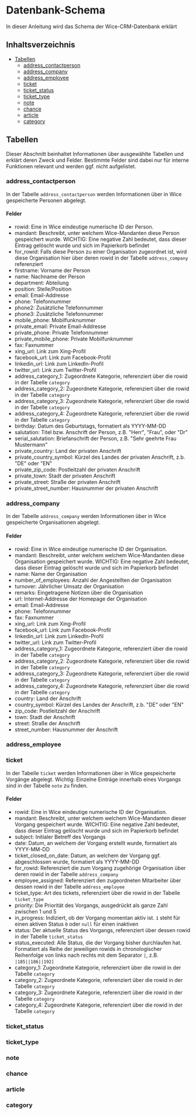 # Datenbank-Schema
In dieser Anleitung wird das Schema der Wice-CRM-Datenbank erklärt

## Inhaltsverzeichnis
- [Tabellen](#tabellen)
  * [address_contactperson](#address-contactperson)
  * [address_company](#address-company)
  * [address_employee](#address-employee)
  * [ticket](#ticket)
  * [ticket_status](#ticket-status)
  * [ticket_type](#ticket-type)
  * [note](#note)
  * [chance](#chance)
  * [article](#article)
  * [category](#category)

## Tabellen
Dieser Abschnitt beinhaltet Informationen über ausgewählte Tabellen und erklärt deren Zweck und Felder. Bestimmte Felder sind dabei nur für interne Funktionen relevant und werden ggf. nicht aufgelistet.

### address_contactperson
In der Tabelle `address_contactperson` werden Informationen über in Wice gespeicherte Personen abgelegt.

#### Felder
- rowid: Eine in Wice eindeutige numerische ID der Person.
- mandant: Beschreibt, unter welchem Wice-Mandanten diese Person gespeichert wurde. WICHTIG: Eine negative Zahl bedeutet, dass dieser Eintrag gelöscht wurde und sich im Papierkorb befindet
- for_rowid: Falls diese Person zu einer Organisation zugeordnet ist, wird diese Organisation hier über deren rowid in der Tabelle `address_company` referenziert
- firstname: Vorname der Person
- name: Nachname der Person
- department: Abteilung
- position: Stelle/Position
- email: Email-Addresse
- phone: Telefonnummer
- phone2: Zusätzliche Telefonnummer
- phone3: Zusätzliche Telefonnummer
- mobile_phone: Mobilfunknummer
- private_email: Private Email-Addresse
- private_phone: Private Telefonnummer
- private_mobile_phone: Private Mobilfunknummer
- fax: Faxnummer
- xing_url: Link zum Xing-Profil
- facebook_url: Link zum Facebook-Profil
- linkedin_url: Link zum LinkedIn-Profil
- twitter_url: Link zum Twitter-Profil
- address_category_1: Zugeordnete Kategorie, referenziert über die rowid in der Tabelle `category`
- address_category_2: Zugeordnete Kategorie, referenziert über die rowid in der Tabelle `category`
- address_category_3: Zugeordnete Kategorie, referenziert über die rowid in der Tabelle `category`
- address_category_4: Zugeordnete Kategorie, referenziert über die rowid in der Tabelle `category`
- birthday: Datum des Geburtstags, formatiert als YYYY-MM-DD
- salutation: Titel bzw. Anschrift der Person, z.B. "Herr", "Frau", oder "Dr"
- serial_salutation: Briefanschrift der Person, z.B. "Sehr geehrte Frau Mustermann"
- private_country: Land der privaten Anschrift
- private_country_symbol: Kürzel des Landes der privaten Anschrift, z.b. "DE" oder "EN"
- private_zip_code: Postleitzahl der privaten Anschrift
- private_town: Stadt der privaten Anschrift
- private_street: Straße der privaten Anschrift
- private_street_number: Hausnummer der privaten Anschrift

### address_company
In der Tabelle `address_company` werden Informationen über in Wice gespeicherte Organisationen abgelegt.

#### Felder
- rowid: Eine in Wice eindeutige numerische ID der Organisation.
- mandant: Beschreibt, unter welchem welchem Wice-Mandanten diese Organisation gespeichert wurde. WICHTIG: Eine negative Zahl bedeutet, dass dieser Eintrag gelöscht wurde und sich im Papierkorb befindet
- name: Name der Organisation
- number_of_employees: Anzahl der Angestellten der Organisation
- turnover: Jährlicher Umsatz der Organisation
- remarks: Eingetragene Notizen über die Organisation
- url: Internet-Addresse der Homepage der Organisation
- email: Email-Addresse
- phone: Telefonnummer
- fax: Faxnummer
- xing_url: Link zum Xing-Profil
- facebook_url: Link zum Facebook-Profil
- linkedin_url: Link zum LinkedIn-Profil
- twitter_url: Link zum Twitter-Profil
- address_category_1: Zugeordnete Kategorie, referenziert über die rowid in der Tabelle `category`
- address_category_2: Zugeordnete Kategorie, referenziert über die rowid in der Tabelle `category`
- address_category_3: Zugeordnete Kategorie, referenziert über die rowid in der Tabelle `category`
- address_category_4: Zugeordnete Kategorie, referenziert über die rowid in der Tabelle `category`
- country: Land der Anschrift
- country_symbol: Kürzel des Landes der Anschrift, z.b. "DE" oder "EN"
- zip_code: Postleitzahl der Anschrift
- town: Stadt der Anschrift
- street: Straße der Anschrift
- street_number: Hausnummer der Anschrift

### address_employee

### ticket
In der Tabelle `ticket` werden Informationen über in Wice gespeicherte Vorgänge abgelegt. Wichtig: Einzelne Einträge innerhalb eines Vorgangs sind in der Tabelle `note` zu finden.

#### Felder
- rowid: Eine in Wice eindeutige numerische ID der Organisation.
- mandant: Beschreibt, unter welchem welchem Wice-Mandanten dieser Vorgang gespeichert wurde. WICHTIG: Eine negative Zahl bedeutet, dass dieser Eintrag gelöscht wurde und sich im Papierkorb befindet
- subject: Initialer Betreff des Vorgangs
- date: Datum, an welchem der Vorgang erstellt wurde, formatiert als YYYY-MM-DD
- ticket_closed_on_date: Datum, an welchem der Vorgang ggf. abgeschlossen wurde, formatiert als YYYY-MM-DD
- for_rowid: Referenziert die zum Vorgang zugehörige Organisation über deren rowid in der Tabelle `address_company`
- employee_assigned: Referenziert den zugeordneten Mitarbeiter über dessen rowid in der Tabelle `address_employee`
- ticket_type: Art des tickets, referenziert über die rowid in der Tabelle `ticket_type`
- priority: Die Priorität des Vorgangs, ausgedrückt als ganze Zahl zwischen 1 und 5
- in_progress: Indiziert, ob der Vorgang momentan aktiv ist. `1` steht für einen aktiven Status `0` oder `null` für einen inaktiven
- status: Der aktuelle Status des Vorgangs, referenziert über dessen rowid in der Tabelle `ticket_status`
- status_executed: Alle Status, die der Vorgang bisher durchlaufen hat. Formatiert als Reihe der jeweiligen rowids in chronologischer Reihenfolge von links nach rechts mit dem Separator `|`, z.B. `|185||186||192|`
- category_1: Zugeordnete Kategorie, referenziert über die rowid in der Tabelle `category`
- category_2: Zugeordnete Kategorie, referenziert über die rowid in der Tabelle `category`
- category_3: Zugeordnete Kategorie, referenziert über die rowid in der Tabelle `category`
- category_4: Zugeordnete Kategorie, referenziert über die rowid in der Tabelle `category`

### ticket_status

### ticket_type

### note

### chance

### article

### category
